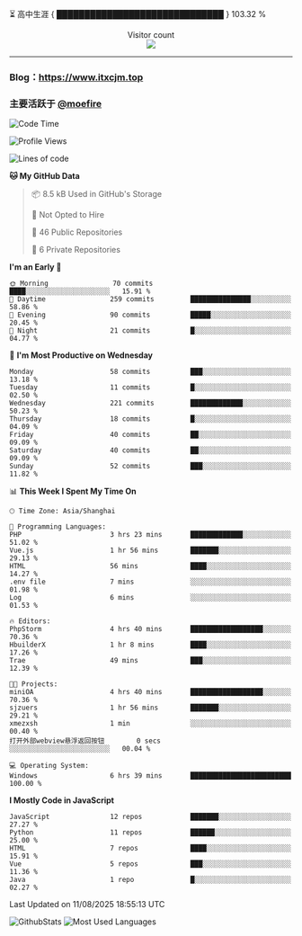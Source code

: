 ⏳ 高中生涯 { ██████████████████████████████ } 103.32 %
<p align="center"> 
  Visitor count<br>
  <img src="https://profile-counter.glitch.me/itxcjm/count.svg" />
</p>

---
### Blog：https://www.itxcjm.top
### 主要活跃于 [@moefire](https://github.com/moefire)
<!--START_SECTION:waka-->
![Code Time](http://img.shields.io/badge/Code%20Time-123%20hrs%2015%20mins-blue)

![Profile Views](http://img.shields.io/badge/Profile%20Views-0-blue)

![Lines of code](https://img.shields.io/badge/From%20Hello%20World%20I%27ve%20Written-861.4%20thousand%20lines%20of%20code-blue)

**🐱 My GitHub Data** 

> 📦 8.5 kB Used in GitHub's Storage 
 > 
> 🚫 Not Opted to Hire
 > 
> 📜 46 Public Repositories 
 > 
> 🔑 6 Private Repositories 
 > 
**I'm an Early 🐤** 

```text
🌞 Morning                70 commits          ████░░░░░░░░░░░░░░░░░░░░░   15.91 % 
🌆 Daytime                259 commits         ███████████████░░░░░░░░░░   58.86 % 
🌃 Evening                90 commits          █████░░░░░░░░░░░░░░░░░░░░   20.45 % 
🌙 Night                  21 commits          █░░░░░░░░░░░░░░░░░░░░░░░░   04.77 % 
```
📅 **I'm Most Productive on Wednesday** 

```text
Monday                   58 commits          ███░░░░░░░░░░░░░░░░░░░░░░   13.18 % 
Tuesday                  11 commits          █░░░░░░░░░░░░░░░░░░░░░░░░   02.50 % 
Wednesday                221 commits         █████████████░░░░░░░░░░░░   50.23 % 
Thursday                 18 commits          █░░░░░░░░░░░░░░░░░░░░░░░░   04.09 % 
Friday                   40 commits          ██░░░░░░░░░░░░░░░░░░░░░░░   09.09 % 
Saturday                 40 commits          ██░░░░░░░░░░░░░░░░░░░░░░░   09.09 % 
Sunday                   52 commits          ███░░░░░░░░░░░░░░░░░░░░░░   11.82 % 
```


📊 **This Week I Spent My Time On** 

```text
🕑︎ Time Zone: Asia/Shanghai

💬 Programming Languages: 
PHP                      3 hrs 23 mins       █████████████░░░░░░░░░░░░   51.02 % 
Vue.js                   1 hr 56 mins        ███████░░░░░░░░░░░░░░░░░░   29.13 % 
HTML                     56 mins             ████░░░░░░░░░░░░░░░░░░░░░   14.27 % 
.env file                7 mins              ░░░░░░░░░░░░░░░░░░░░░░░░░   01.98 % 
Log                      6 mins              ░░░░░░░░░░░░░░░░░░░░░░░░░   01.53 % 

🔥 Editors: 
PhpStorm                 4 hrs 40 mins       ██████████████████░░░░░░░   70.36 % 
HbuilderX                1 hr 8 mins         ████░░░░░░░░░░░░░░░░░░░░░   17.26 % 
Trae                     49 mins             ███░░░░░░░░░░░░░░░░░░░░░░   12.39 % 

🐱‍💻 Projects: 
miniOA                   4 hrs 40 mins       ██████████████████░░░░░░░   70.36 % 
sjzuers                  1 hr 56 mins        ███████░░░░░░░░░░░░░░░░░░   29.21 % 
xmezxsh                  1 min               ░░░░░░░░░░░░░░░░░░░░░░░░░   00.40 % 
打开外部webview悬浮返回按钮        0 secs              ░░░░░░░░░░░░░░░░░░░░░░░░░   00.04 % 

💻 Operating System: 
Windows                  6 hrs 39 mins       █████████████████████████   100.00 % 
```

**I Mostly Code in JavaScript** 

```text
JavaScript               12 repos            ███████░░░░░░░░░░░░░░░░░░   27.27 % 
Python                   11 repos            ██████░░░░░░░░░░░░░░░░░░░   25.00 % 
HTML                     7 repos             ████░░░░░░░░░░░░░░░░░░░░░   15.91 % 
Vue                      5 repos             ███░░░░░░░░░░░░░░░░░░░░░░   11.36 % 
Java                     1 repo              █░░░░░░░░░░░░░░░░░░░░░░░░   02.27 % 
```




 Last Updated on 11/08/2025 18:55:13 UTC
<!--END_SECTION:waka-->
![GithubStats](https://github-readme-stats-blue-three.vercel.app/api?username=itxcjm&show_icons=true&theme=light&layout=compact&locale=cn&include_all_commits=true&count_private=true&role=OWNER,ORGANIZATION_MEMBER,COLLABORATOR)
![Most Used Languages](https://github-readme-stats-blue-three.vercel.app/api/top-langs/?username=itxcjm&theme=light&layout=compact&count_private=true&role=OWNER,ORGANIZATION_MEMBER,COLLABORATOR)
